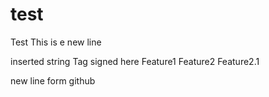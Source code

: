 # test

Test
This is e new line

inserted string
Tag signed here
Feature1
Feature2
Feature2.1

new line form github
